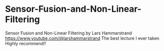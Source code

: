 # Sensor-Fusion-and-Non-Linear-Filtering
Sensor Fusion and Non-Linear Filtering by Lars Hammarstrand
https://www.youtube.com/@larshammarstrand
The best lecture I ever taken
Highly recommend!!
